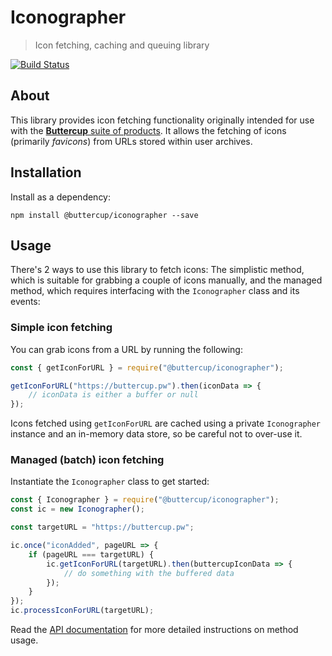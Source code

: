 # Iconographer

> Icon fetching, caching and queuing library

[![Build Status](https://travis-ci.org/buttercup/iconographer.svg?branch=master)](https://travis-ci.org/buttercup/iconographer)

## About

This library provides icon fetching functionality originally intended for use with the [**Buttercup** suite of products](https://github.com/buttercup). It allows the fetching of icons (primarily _favicons_) from URLs stored within user archives.

## Installation

Install as a dependency:

```shell
npm install @buttercup/iconographer --save
```

## Usage

There's 2 ways to use this library to fetch icons: The simplistic method, which is suitable for grabbing a couple of icons manually, and the managed method, which requires interfacing with the `Iconographer` class and its events:

### Simple icon fetching

You can grab icons from a URL by running the following:

```javascript
const { getIconForURL } = require("@buttercup/iconographer");

getIconForURL("https://buttercup.pw").then(iconData => {
    // iconData is either a buffer or null
});
```

Icons fetched using `getIconForURL` are cached using a private `Iconographer` instance and an in-memory data store, so be careful not to over-use it.

### Managed (batch) icon fetching

Instantiate the `Iconographer` class to get started:

```javascript
const { Iconographer } = require("@buttercup/iconographer");
const ic = new Iconographer();

const targetURL = "https://buttercup.pw";

ic.once("iconAdded", pageURL => {
    if (pageURL === targetURL) {
        ic.getIconForURL(targetURL).then(buttercupIconData => {
            // do something with the buffered data
        });
    }
});
ic.processIconForURL(targetURL);
```

Read the [API documentation](https://github.com/buttercup/iconographer/blob/master/API.md) for more detailed instructions on method usage.

